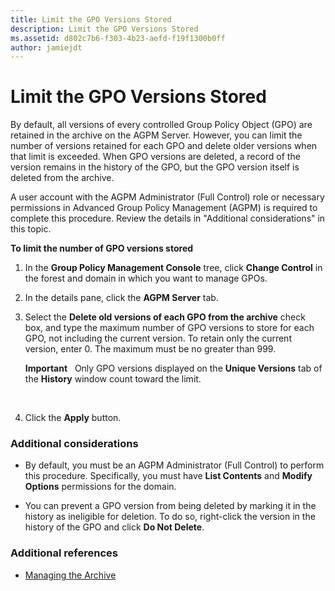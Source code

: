 ```yaml
---
title: Limit the GPO Versions Stored
description: Limit the GPO Versions Stored
ms.assetid: d802c7b6-f303-4b23-aefd-f19f1300b0ff
author: jamiejdt
---
```


# Limit the GPO Versions Stored


By default, all versions of every controlled Group Policy Object (GPO) are retained in the archive on the AGPM Server. However, you can limit the number of versions retained for each GPO and delete older versions when that limit is exceeded. When GPO versions are deleted, a record of the version remains in the history of the GPO, but the GPO version itself is deleted from the archive.

A user account with the AGPM Administrator (Full Control) role or necessary permissions in Advanced Group Policy Management (AGPM) is required to complete this procedure. Review the details in "Additional considerations" in this topic.

**To limit the number of GPO versions stored**

1.  In the **Group Policy Management Console** tree, click **Change Control** in the forest and domain in which you want to manage GPOs.

2.  In the details pane, click the **AGPM Server** tab.

3.  Select the **Delete old versions of each GPO from the archive** check box, and type the maximum number of GPO versions to store for each GPO, not including the current version. To retain only the current version, enter 0. The maximum must be no greater than 999.

    **Important**  
    Only GPO versions displayed on the **Unique Versions** tab of the **History** window count toward the limit.

     

4.  Click the **Apply** button.

### Additional considerations

-   By default, you must be an AGPM Administrator (Full Control) to perform this procedure. Specifically, you must have **List Contents** and **Modify Options** permissions for the domain.

-   You can prevent a GPO version from being deleted by marking it in the history as ineligible for deletion. To do so, right-click the version in the history of the GPO and click **Do Not Delete**.

### Additional references

-   [Managing the Archive](managing-the-archive-agpm40.md)

 

 





